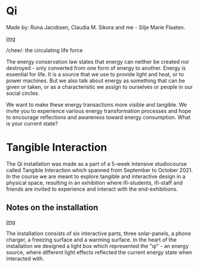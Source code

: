 # Qi 
Made by: Runa Jacobsen, Claudia M. Sikora and me - Silje Marie Flaaten.

[img](siljosaurus.github.com/Qi/img/energy-source.jpg)

/chee/:
the circulating life force

The energy conservation law states that energy can neither be created nor destroyed - only converted from one form of energy to another. Energy is essential for life. It is a source that we use to provide light and heat, or to power machines. But we also talk about energy as something that can be given or taken, or as a characteristic we assign to ourselves or people in our social circles.

We want to make these energy transactions more visible and tangible. We invite you to experience various energy transformation processes and hope to encourage reflections and awareness toward energy consumption.
What is your current state?


# Tangible Interaction
The Qi installation was made as a part of a 5-week intensive studiocourse called Tangible Interaction which spanned from September to October 2021.
In the course we are meant to explore tangible and interactive design in a physical space, resulting in an exhibition where ifi-students, ifi-staff and friends are invited to experience and interact with the end-exhibitions.


## Notes on the installation
[img](siljosaurus.github.com/Qi/img/installation.jpg)

The installation consists of six interactive parts, three solar-panels, a phone charger, a freezing surface and a warming surface. 
In the heart of the installation we designed a light box which represented the "qi" - an energy source, where different light effects reflected the current energy state when interacted with.
